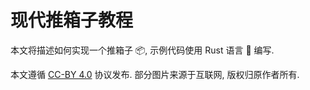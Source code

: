 # 现代推箱子教程

本文将描述如何实现一个推箱子 📦, 示例代码使用 Rust 语言 🦀 编写.

本文遵循 [CC-BY 4.0] 协议发布. 部分图片来源于互联网, 版权归原作者所有.

[CC-BY 4.0]: <https://creativecommons.org/licenses/by/4.0/>
